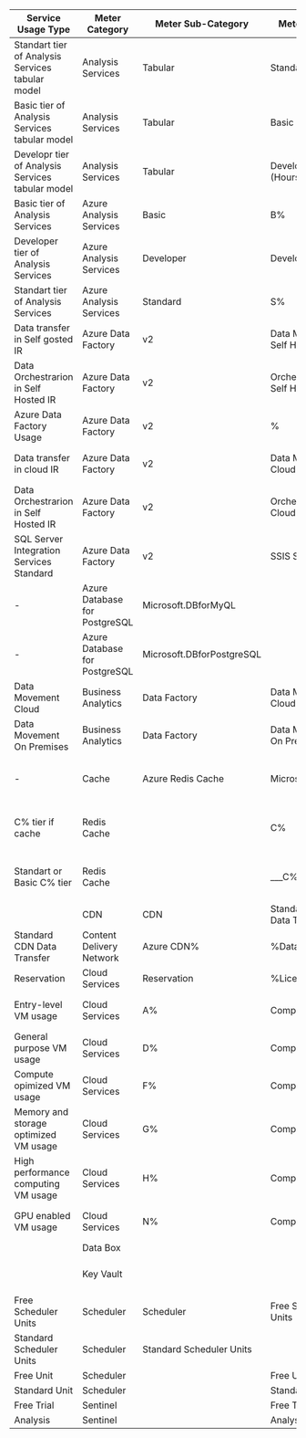 | Service Usage Type                                | Meter Category                | Meter Sub-Category        | Meter Name                   | Consumed Service              | Yandex analog                         | Additional info |
|---------------------------------------------------|-------------------------------|---------------------------|------------------------------|-------------------------------|---------------------------------------|-----------------|
| Standart tier of Analysis Services tabular model  | Analysis Services             | Tabular                   | Standard S%                  | Microsoft.AnalysisServices    | Yandex DataLens                       |                 |
| Basic tier of Analysis Services tabular model     | Analysis Services             | Tabular                   | Basic B%                     | Microsoft.AnalysisServices    | Yandex DataLens                       |                 |
| Developr tier of Analysis Services tabular model  | Analysis Services             | Tabular                   | Developer (Hours)            | Microsoft.AnalysisServices    | Yandex DataLens                       |                 |
| Basic tier of Analysis Services                   | Azure Analysis Services       | Basic                     | B%                           | Microsoft.AnalysisServices    | Yandex DataLens                       |                 |
| Developer tier of Analysis Services               | Azure Analysis Services       | Developer                 | Developer                    | Microsoft.AnalysisServices    | Yandex DataLens                       |                 |
| Standart tier of Analysis Services                | Azure Analysis Services       | Standard                  | S%                           | Microsoft.AnalysisServices    | Yandex DataLens                       |                 |
| Data transfer in Self gosted IR                   | Azure Data Factory            | v2                        | Data Movement Self Hosted IR | Microsoft.DataFactory         | Yandex Data Streams                   |                 |
| Data Orchestrarion in Self Hosted IR              | Azure Data Factory            | v2                        | Orchestration Self Hosted IR | Microsoft.DataFactory         | Yandex Data Streams                   |                 |
| Azure Data Factory Usage                          | Azure Data Factory            | v2                        | %                            | Microsoft.DataFactory         | Yandex Data Streams                   |                 |
| Data transfer in cloud IR                         | Azure Data Factory            | v2                        | Data Movement Cloud IR       | Microsoft.DataFactory         | Yandex Data Streams                   |                 |
| Data Orchestrarion in Self Hosted IR              | Azure Data Factory            | v2                        | Orchestration Cloud IR       | Microsoft.DataFactory         | Yandex Data Streams                   |                 |
| SQL Server Integration Services Standard          | Azure Data Factory            | v2                        | SSIS STD D4 v2               | Microsoft.DataFactory         | Yandex Data Streams                   |                 |
| -                                                 | Azure Database for PostgreSQL | Microsoft.DBforMyQL       |                              |                               | Yandex Managed Service for MySQL      |                 |
| -                                                 | Azure Database for PostgreSQL | Microsoft.DBforPostgreSQL |                              |                               | Yandex Managed Service for PostgreSQL |                 |
| Data Movement Cloud                               | Business Analytics            | Data Factory              | Data Movement Cloud          | Microsoft.DataFactory         | Yandex Data Lens                      |
| Data Movement On Premises                         | Business Analytics            | Data Factory              | Data Movement On Premises    | Microsoft.DataFactory         | Yandex Data Lens                      |
| -                                                 | Cache                         | Azure Redis Cache         | Microsoft.Cache              |                               | Yandex Managed Service for Redis      |                 |
| C% tier if cache                                  | Redis Cache                   |                           | C%                           | Microsoft.Cache               | Yandex Managed Service for Redis      |
| Standart or Basic C% tier                         | Redis Cache                   |                           | ___C%                        | Microsoft.Cache               | Yandex Managed Service for Redis      |
|                                                   | CDN                           | CDN                       | Standard CDN Data Transfer%  | Microsoft.Cdn                 | Yandex Cloud CDN                      |
| Standard CDN Data Transfer                        | Content Delivery Network      | Azure CDN%                | %Data Transfer               | Microsoft.Cdn                 | Yandex Cloud CDN                      |
| Reservation                                       | Cloud Services                | Reservation               | %License                     | Microsoft.Batch               |                                       |
| Entry-level VM usage                              | Cloud Services                | A%                        | Compute Hours                | Compute                       | Yandex Compute Cloud                  |
| General purpose VM usage                          | Cloud Services                | D%                        | Compute Hours                | Compute                       | Yandex Compute Cloud                  |
| Compute opimized VM usage                         | Cloud Services                | F%                        | Compute Hours                | Compute                       | Yandex Compute Cloud                  |
| Memory and storage optimized VM usage             | Cloud Services                | G%                        | Compute Hours                | Compute                       | Yandex Compute Cloud                  |
| High performance computing VM usage               | Cloud Services                | H%                        | Compute Hours                | Compute                       | Yandex Compute Cloud                  |
| GPU enabled VM usage                              | Cloud Services                | N%                        | Compute Hours                | Compute                       | Yandex Compute Cloud                  |
|                                                   | Data Box                      |                           |                              | Microsoft.DataBox             | -                                     |                 |
|                                                   | Key Vault                     |                           |                              | Microsoft.KeyVault            | Yandex Certificate Manager            |                 |
| Free Scheduler Units                              | Scheduler                     | Scheduler                 | Free Scheduler Units         |                               | -                                     |                 |
| Standard Scheduler Units                          | Scheduler                     | Standard Scheduler Units  |                              | -                             |                                       |                 |
| Free Unit                                         | Scheduler                     |                           | Free Unit                    | Microsoft.Scheduler           | -                                     |                 |
| Standard Unit                                     | Scheduler                     |                           | Standard Unit                | Microsoft.Scheduler           | -                                     |                 |
| Free Trial                                        | Sentinel                      |                           | Free Trial                   | microsoft.operationalinsights | -                                     |                 |
| Analysis                                          | Sentinel                      |                           | Analysis                     | microsoft.operationalinsights | -                                     |                 |

